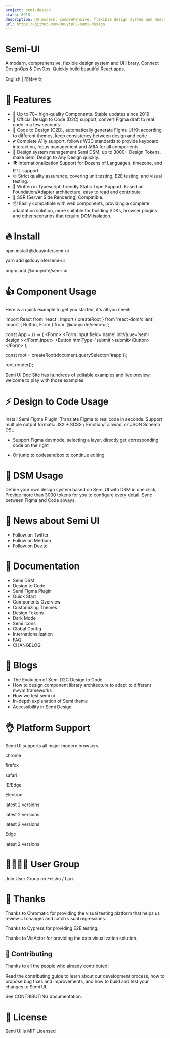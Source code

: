 ```yaml
---
project: semi-design
stars: 8915
description: 🚀A modern, comprehensive, flexible design system and React UI library. 🎨 Provide more than 3000+ Design Tokens, easy to build your design system. Make Semi Design to Any Design.  🧑🏻‍💻 Design to Code in one click 
url: https://github.com/DouyinFE/semi-design
---
```


Semi-UI
=======

A modern, comprehensive, flexible design system and UI library. Connect DesignOps & DevOps. Quickly build beautiful React apps.

English | 简体中文

🎉 Features
===========

-   💪 Up to 70+ high-quality Components. Stable updates since 2019
-   🚀 Official Design to Code (D2C) support, convert Figma draft to real code in a few seconds
-   💅 Code to Design (C2D), automatically generate Figma UI Kit according to different themes, keep consistency between design and code
-   💕 Complete A11y support, follows W3C standards to provide keyboard interaction, focus management and ARIA for all components
-   💅 Design system management Semi DSM, up to 3000+ Design Tokens, make Semi Design to Any Design quickly.
-   🌍 Internationalization Support for Dozens of Languages, timezone, and RTL support
-   ⚙️ Strict quality assurance, covering unit testing, E2E testing, and visual testing.
-   👏 Written in Typescript, friendly Static Type Support. Based on Foundation/Adapter architecture, easy to read and contribute
-   🥳 SSR (Server Side Rendering) Compatible.
-   📦 Easily compatible with web components, providing a complete adaptation solution, more suitable for building SDKs, browser plugins and other scenarios that require DOM isolation.

🔥 Install
==========

npm install @douyinfe/semi-ui

yarn add @douyinfe/semi-ui

pnpm add @douyinfe/semi-ui

👍 Component Usage
==================

Here is a quick example to get you started, it's all you need:

import React from 'react';
import { createRoot } from 'react-dom/client';
import { Button, Form } from '@douyinfe/semi-ui';

const App \= () \=> (
    <Form\>
        <Form.Input field\='name' initValue\='semi design'\></Form.Input\>
        <Button htmlType\='submit'\>submit</Button\>
    </Form\>
);

const root \= createRoot(document.querySelector('#app'));

root.render(<App />);

Semi UI Doc Site has hundreds of editable examples and live preview, welcome to play with those examples.

⚡️ Design to Code Usage
=======================

Install Semi Figma Plugin. Translate Figma to real code in seconds. Support multiple output formats: JSX + SCSS / Emotion/Tailwind, or JSON Schema DSL

-   Support Figma devmode, selecting a layer, directly get corresponding code on the right

-   Or jump to codesandbox to continue editing

🎨 DSM Usage
============

Define your own design system based on Semi UI with DSM in one click, Provide more than 3000 tokens for you to configure every detail. Sync between Figma and Code always.

📰 News about Semi UI
=====================

-   Follow on Twitter
-   Follow on Medium
-   Follow on Dev.to

📌 Documentation
================

-   Semi DSM
-   Design to Code
-   Semi Figma Plugin
-   Quick Start
-   Components Overview
-   Customizing Themes
-   Design Tokens
-   Dark Mode
-   Semi Icons
-   Global Config
-   Internationalization
-   FAQ
-   CHANGELOG

📝 Blogs
========

-   The Evolution of Semi D2C Design to Code
-   How to design component library architecture to adapt to different mvvm frameworks
-   How we test semi ui
-   In-depth explanation of Semi theme
-   Accessibility in Semi Design

👌 Platform Support
===================

Semi UI supports all major modern browsers.

  
chrome

  
firefox

  
safari

  
IE/Edge

  
Electron

latest 2 versions

latest 2 versions

latest 2 versions

Edge

latest 2 versions

👨‍👨‍👧‍👦 User Group
======================

Join User Group on Feishu / Lark

💖 Thanks
=========

Thanks to Chromatic for providing the visual testing platform that helps us review UI changes and catch visual regressions.

Thanks to Cypress for providing E2E testing.

Thanks to VisActor for providing the data visualization solution.

👐 Contributing
---------------

Thanks to all the people who already contributed!

Read the contributing guide to learn about our development process, how to propose bug fixes and improvements, and how to build and test your changes to Semi UI.

See CONTRIBUTING documentation.

🎈 License
==========

Semi UI is MIT Licensed
